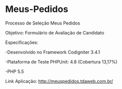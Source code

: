 # Meus-Pedidos
Processo de Seleção Meus Pedidos

Objetivo: Formulário de Avaliação de Candidato

Especificações:

-Desenvolvido no Framework Codigniter 3.4.1

-Plataforma de Teste PHPUnit: 4.8 (Cobertura 13,17%)

-PHP 5.5

Link Aplicação: http://meuspedidos.tdaweb.com.br/

